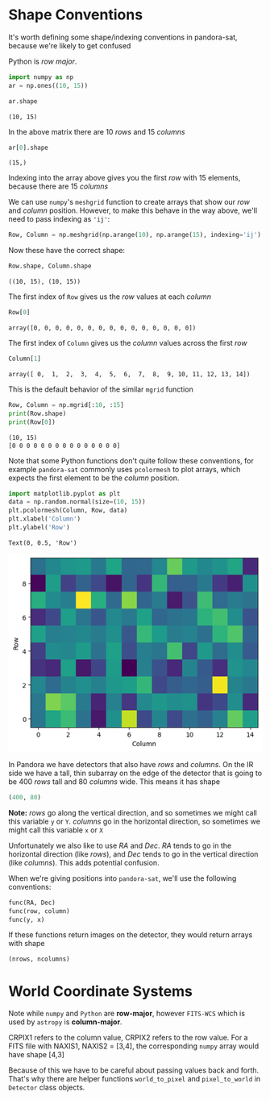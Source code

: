 # Shape Conventions

It's worth defining some shape/indexing conventions in pandora-sat, because we're likely to get confused


Python is *row major*.


```python
import numpy as np
ar = np.ones((10, 15))
```


```python
ar.shape
```




    (10, 15)



In the above matrix there are 10 *rows* and 15 *columns*


```python
ar[0].shape
```




    (15,)



Indexing into the array above gives you the first *row* with 15 elements, because there are 15 *columns*

We can use `numpy`'s `meshgrid` function to create arrays that show our *row* and *column* position. However, to make this behave in the way above, we'll need to pass indexing as `'ij'`:


```python
Row, Column = np.meshgrid(np.arange(10), np.arange(15), indexing='ij')
```

Now these have the correct shape:


```python
Row.shape, Column.shape
```




    ((10, 15), (10, 15))



The first index of `Row` gives us the *row* values at each *column*


```python
Row[0]
```




    array([0, 0, 0, 0, 0, 0, 0, 0, 0, 0, 0, 0, 0, 0, 0])



The first index of `Column` gives us the *column* values across the first *row*


```python
Column[1]
```




    array([ 0,  1,  2,  3,  4,  5,  6,  7,  8,  9, 10, 11, 12, 13, 14])



This is the default behavior of the similar `mgrid` function


```python
Row, Column = np.mgrid[:10, :15]
print(Row.shape)
print(Row[0])
```

    (10, 15)
    [0 0 0 0 0 0 0 0 0 0 0 0 0 0 0]


Note that some Python functions don't quite follow these conventions, for example `pandora-sat` commonly uses `pcolormesh` to plot arrays, which expects the first element to be the *column* position.


```python
import matplotlib.pyplot as plt
data = np.random.normal(size=(10, 15))
plt.pcolormesh(Column, Row, data)
plt.xlabel('Column')
plt.ylabel('Row')
```




    Text(0, 0.5, 'Row')




    
![png](conventions_files/conventions_16_1.png)
    


In Pandora we have detectors that also have *rows* and *columns*. On the IR side we have a tall, thin subarray on the edge of the detector that is going to be 400 *rows* tall and 80 *columns* wide. This means it has shape

```python
(400, 80)
```

**Note:** *rows* go along the vertical direction, and so sometimes we might call this variable `y` or `Y`. *columns* go in the horizontal direction, so sometimes we might call this variable `x` or `X`

Unfortunately we also like to use *RA* and *Dec*. *RA* tends to go in the horizontal direction (like *rows*), and *Dec* tends to go in the vertical direction (like *columns*). This adds potential confusion.

When we're giving positions into `pandora-sat`, we'll use the following conventions:
```python
func(RA, Dec) 
func(row, column)
func(y, x)
```

If these functions return images on the detector, they would return arrays with shape
```
(nrows, ncolumns)
```

# World Coordinate Systems

Note while `numpy` and `Python` are **row-major**, however `FITS-WCS` which is used by `astropy` is **column-major**.

CRPIX1 refers to the column value, CRPIX2 refers to the row value. For a FITS file with NAXIS1, NAXIS2 = [3,4], the corresponding `numpy` array would have shape [4,3]

Because of this we have to be careful about passing values back and forth. That's why there are helper functions `world_to_pixel` and `pixel_to_world` in `Detector` class objects.
